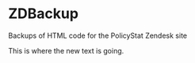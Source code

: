 # ZDBackup
Backups of HTML code for the PolicyStat Zendesk site

This is where the new text is going. 
